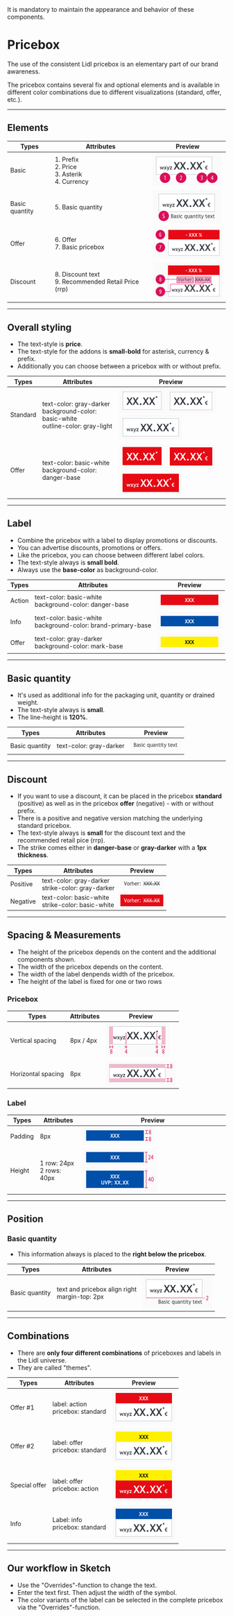 <AlertWarning alertHeadline="Not modifiable">
 It is mandatory to maintain the appearance and behavior of these components.
</AlertWarning>

# Pricebox

The use of the consistent Lidl pricebox is an elementary part of our brand awareness.

The pricebox contains several fix and optional elements and is available in different color combinations due to different visualizations (standard, offer, etc.).

---

## Elements

| Types | Attributes | Preview |
|---|---|---|
| Basic | 1. Prefix <br> 2. Price <br> 3. Asterik <br> 4. Currency |![basic pricebox](assets/elements/standard@1x.png)|
| Basic quantity | 5. Basic quantity |![basic quantity pricebox](assets/elements/basic-quantity@1x.png)|
| Offer | 6. Offer <br> 7. Basic pricebox |![offer pricebox](assets/elements/offer@1x.png)|
| Discount | 8. Discount text <br> 9. Recommended Retail Price (rrp) |![discount pricebox](assets/elements/discount@1x.png)|

---

## Overall styling

- The text-style is **price**.
- The text-style for the addons is **small-bold** for asterisk, currency & prefix.
- Additionally you can choose between a pricebox with or without prefix.

| Types | Attributes | Preview |
|---|---|---|
| Standard | text-color: gray-darker <br> background-color: basic-white <br> outline-color: gray-light |![basic pricebox](assets/box/standard/basic@1x.png) ![no-prefix pricebox](assets/box/standard/no-prefix@1x.png) ![with-prefix pricebox](assets/box/standard/with-prefix@1x.png)|
| Offer | text-color: basic-white <br> background-color: danger-base |![basic pricebox](assets/box/offer/basic@1x.png) ![no-prefix pricebox](assets/box/offer/no-prefix@1x.png) ![with-prefix pricebox](assets/box/offer/with-prefix@1x.png)|

---

## Label

- Combine the pricebox with a label to display promotions or discounts.
- You can advertise discounts, promotions or offers.
- Like the pricebox, you can choose between different label colors.
- The text-style always is **small bold**.
- Always use the **base-color** as background-color.

| Types | Attributes | Preview |
|---|---|---|
| Action | text-color: basic-white <br> background-color: danger-base | ![action label](assets/label/action@1x.png) |
| Info | text-color: basic-white <br> background-color: brand-primary-base | ![info label](assets/label/info@1x.png) |
| Offer | text-color: gray-darker <br> background-color: mark-base | ![offer label](assets/label/offer@1x.png) |

---

## Basic quantity

- It's used as additional info for the packaging unit, quantity or drained weight.
- The text-style always is **small**.
- The line-height is **120%**.

| Types | Attributes | Preview |
|---|---|---|
| Basic quantity | text-color: gray-darker | ![basic quantity](assets/basic-quantity@1x.png) |

---

## Discount

- If you want to use a discount, it can be placed in the pricebox **standard** (positive) as well as in the pricebox **offer** (negative) - with or without prefix.
- There is a positive and negative version matching the underlying standard pricebox.
- The text-style always is **small** for the discount text and the recommended retail pice (rrp).
- The strike comes either in **danger-base** or **gray-darker** with a **1px thickness**.

| Types | Attributes | Preview |
|---|---|---|
| Positive | text-color: gray-darker <br> strike-color: gray-darker | ![discount positive](assets/strike-price-dark@1x.png) |
| Negative | text-color: basic-white <br> strike-color: basic-white | ![disocunt negative](assets/strike-price-light@1x.png) |

---

## Spacing & Measurements

- The height of the pricebox depends on the content and the additional components shown.
- The width of the pricebox depends on the content.
- The width of the label denpends width of the pricebox.
- The height of the label is fixed for one or two rows

### Pricebox

| Types | Attributes | Preview |
|---|---|---|
| Vertical spacing | 8px / 4px | ![pricebox vertical spacing](assets/measurements/vertical@1x.png) |
| Horizontal spacing | 8px | ![pricebox horizontal spacing](assets/measurements/horizontal@1x.png) |

### Label

| Types | Attributes | Preview |
|---|---|---|
| Padding | 8px  | ![label vertical spacing](assets/measurements/padding-label@1x.png) |
| Height | 1 row: 24px <br>2 rows: 40px | ![label height](assets/measurements/height-1-label@1x.png) ![label height](assets/measurements/height-2-label@1x.png)   |

---

## Position

### Basic quantity

- This information always is placed to the **right below the pricebox**.

| Types | Attributes | Preview |
|---|---|---|
| Basic quantity | text and pricebox align right <br> margin-top: 2px | ![special offer](assets/measurements/basic-quantity@1x.png) |

---

## Combinations

- There are **only four different combinations** of priceboxes and labels in the Lidl universe.
- They are called "themes".

| Types | Attributes | Preview |
|---|---|---|
| Offer #1 | label: action <br> pricebox: standard | ![offer #1](assets/themes/offer-1@1x.png) |
| Offer #2 | label: offer <br> pricebox: standard | ![offer #2](assets/themes/offer-2@1x.png) |
| Special offer | label: offer <br> pricebox: action | ![special offer](assets/themes/special-offer@1x.png) |
| Info | Label: info <br> pricebox: standard | ![info offer](assets/themes/info@1x.png) |

---

## Our workflow in Sketch

- Use the "Overrides"-function to change the text.
- Enter the text first. Then adjust the width of the symbol.
- The color variants of the label can be selected in the complete pricebox via the "Overrides"-function.
